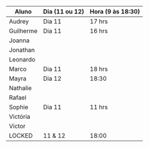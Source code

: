 | Aluno     | Dia (11 ou 12) | Hora (9 às 18:30) |
| --------- | -------------- | -------------- |
| Audrey    | Dia 11  |  17 hrs   |
| Guilherme | Dia 11  |  16 hrs   |
| Joanna    |         |           |
| Jonathan  |         |           |
| Leonardo  |         |           |
| Marco     | Dia 11  |  18 hrs   |
| Mayra     | Dia 12  |  18:30    |
| Nathalie  |         |           |
| Rafael    |         |           |
| Sophie    |  Dia 11 |   11 hrs  |
| Victória  |         |           |
| Victor    |         |           |
| LOCKED    | 11 & 12 | 18:00     |
